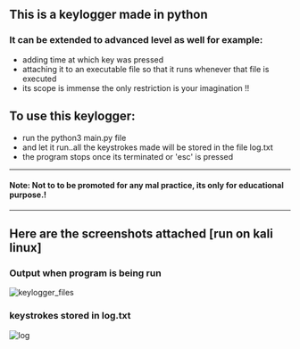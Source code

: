 ## This is a keylogger made in python
### It can be extended to advanced level as well for example:
  * adding time at which key was pressed
  * attaching it to an executable file so that it runs whenever that file is executed
  * its scope is immense the only restriction is your imagination !!

## To use this keylogger:
  * run the python3 main.py file
  * and let it run..all the keystrokes made will be stored in the file log.txt
  * the program stops once its terminated or 'esc' is pressed
---
#### Note: Not to to be promoted for any mal practice, its only for educational purpose.!
---
## Here are the screenshots attached [run on kali linux]
### Output when program is being run
![keylogger_files](https://user-images.githubusercontent.com/94704551/193904555-32953e06-5608-4f5c-838f-2bafc172474a.png)
### keystrokes stored in log.txt
![log](https://user-images.githubusercontent.com/94704551/193904565-6126e432-37d2-4471-a499-dc84ccbe2fb4.png)
